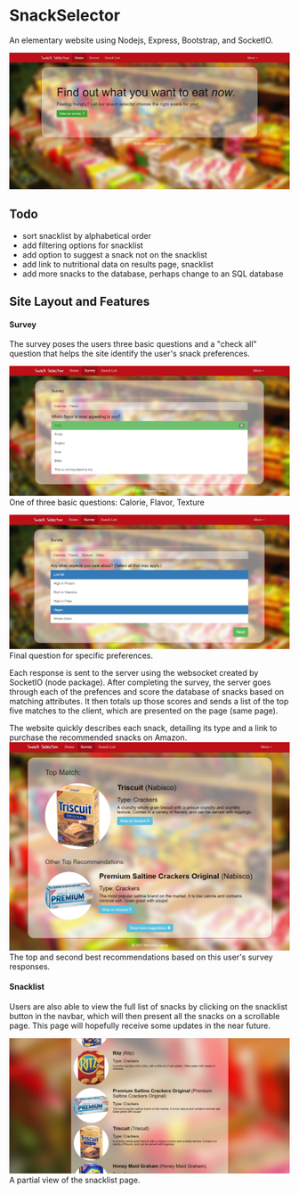 
# SnackSelector
An elementary website using Nodejs, Express, Bootstrap, and SocketIO.

![Image of Main page](/screenshots/mainpage.PNG)

## Todo
+ sort snacklist by alphabetical order
+ add filtering options for snacklist
+ add option to suggest a snack not on the snacklist
+ add link to nutritional data on results page, snacklist
+ add more snacks to the database, perhaps change to an SQL database

## Site Layout and Features
#### Survey
The survey poses the users three basic questions and a "check all" question that helps the site identify the user's snack preferences.

![Image of Survey Page](/screenshots/survey3.png)
One of three basic questions: Calorie, Flavor, Texture

![Image of Final Check All](/screenshots/survey4.PNG)
Final question for specific preferences.

Each response is sent to the server using the websocket created by SocketIO (node package).  After completing the survey, the server goes through each of the prefences and score the database of snacks based on matching attributes.  It then totals up those scores and sends a list of the top five matches to the client, which are presented on the page (same page).

The website quickly describes each snack, detailing its type and a link to purchase the recommended snacks on Amazon.
![Image of Final Check All](/screenshots/surveyresult.PNG)
The top and second best recommendations based on this user's survey responses.


#### Snacklist
Users are also able to view the full list of snacks by clicking on the snacklist button in the navbar, which will then present all the snacks on a scrollable page.  This page will hopefully receive some updates in the near future.

![Image of Final Check All](/screenshots/snacklist.PNG)
A partial view of the snacklist page.
